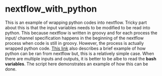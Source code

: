 # nextflow_with_python


This is an example of wrapping python codes into nextflow. Tricky part about this is that the input variables needs to be modified to be read into python. 
This because nextflow is written in groovy and for each process the input/ channel specification happens in the beginning of the nextflow process when code is still in groovy. 
However, the process is actually wrapped python code.  [This link](https://stackoverflow.com/questions/63093708/how-to-run-python-script-in-nextflow) also describes a
brief example of how python can be ran from nextflow but, this is a relatively simple case. When there are multiple inputs and outputs, it is 
better to be albe to read the **bash variables**. 
The script here demonstrates an example of how this can be done. 
